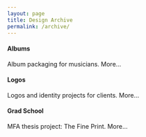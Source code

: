 ```yaml
---
layout: page
title: Design Archive
permalink: /archive/
---
```

#### Albums
Album packaging for musicians. More…

#### Logos
Logos and identity projects for clients. More…

#### Grad School
MFA thesis project: The Fine Print. More…
